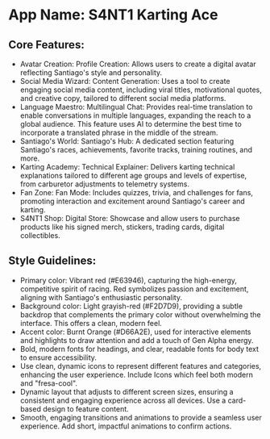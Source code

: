 # **App Name**: S4NT1 Karting Ace

## Core Features:

- Avatar Creation: Profile Creation: Allows users to create a digital avatar reflecting Santiago's style and personality.
- Social Media Wizard: Content Generation: Uses a tool to create engaging social media content, including viral titles, motivational quotes, and creative copy, tailored to different social media platforms.
- Language Maestro: Multilingual Chat: Provides real-time translation to enable conversations in multiple languages, expanding the reach to a global audience. This feature uses AI to determine the best time to incorporate a translated phrase in the middle of the stream.
- Santiago's World: Santiago's Hub: A dedicated section featuring Santiago's races, achievements, favorite tracks, training routines, and more.
- Karting Academy: Technical Explainer: Delivers karting technical explanations tailored to different age groups and levels of expertise, from carburetor adjustments to telemetry systems.
- Fan Zone: Fan Mode: Includes quizzes, trivia, and challenges for fans, promoting interaction and excitement around Santiago's career and karting.
- S4NT1 Shop: Digital Store: Showcase and allow users to purchase products like his signed merch, stickers, trading cards, digital collectibles.

## Style Guidelines:

- Primary color: Vibrant red (#E63946), capturing the high-energy, competitive spirit of racing. Red symbolizes passion and excitement, aligning with Santiago's enthusiastic personality.
- Background color: Light grayish-red (#F2D7D9), providing a subtle backdrop that complements the primary color without overwhelming the interface. This offers a clean, modern feel.
- Accent color: Burnt Orange (#D66A2E), used for interactive elements and highlights to draw attention and add a touch of Gen Alpha energy.
- Bold, modern fonts for headings, and clear, readable fonts for body text to ensure accessibility.
- Use clean, dynamic icons to represent different features and categories, enhancing the user experience. Include Icons which feel both modern and "fresa-cool".
- Dynamic layout that adjusts to different screen sizes, ensuring a consistent and engaging experience across all devices. Use a card-based design to feature content.
- Smooth, engaging transitions and animations to provide a seamless user experience. Add short, impactful animations to confirm actions.